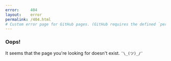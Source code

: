 ```yaml
---
error:     404
layout:    error
permalink: /404.html
# Custom error page for GitHub pages. (GitHub requires the defined `permalink`).
---
```

### Oops!

It seems that the page you're looking for doesn't exist. `¯\_(ツ)_/¯`
